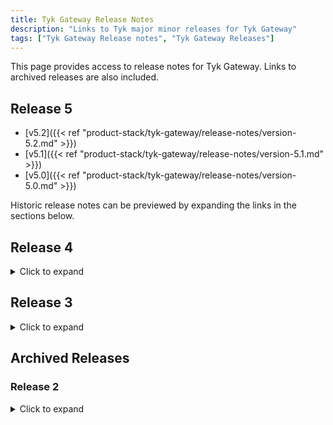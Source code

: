 ```yaml
---
title: Tyk Gateway Release Notes
description: "Links to Tyk major minor releases for Tyk Gateway"
tags: ["Tyk Gateway Release notes", "Tyk Gateway Releases"]
---
```


This page provides access to release notes for Tyk Gateway. Links to archived releases are also included.

## Release 5

- [v5.2]({{< ref "product-stack/tyk-gateway/release-notes/version-5.2.md" >}})
- [v5.1]({{< ref "product-stack/tyk-gateway/release-notes/version-5.1.md" >}})
- [v5.0]({{< ref "product-stack/tyk-gateway/release-notes/version-5.0.md" >}})

Historic release notes can be previewed by expanding the links in the sections below.

## Release 4
<details>
    <summary>
        Click to expand
    </summary>

- [v4.3]({{< ref "product-stack/tyk-gateway/release-notes/version-4.3.md" >}})
- [v4.2]({{< ref "product-stack/tyk-gateway/release-notes/version-4.2.md" >}})
- [v4.1]({{< ref "product-stack/tyk-gateway/release-notes/version-4.1.md" >}})
- [v4.0]({{< ref "product-stack/tyk-gateway/release-notes/version-4.0.md" >}})
</details>

## Release 3
<details>
    <summary>
        Click to expand
    </summary>

- [v3.2]({{< ref "product-stack/tyk-gateway/release-notes/version-3.2.md" >}})
- [v3.1]({{< ref "product-stack/tyk-gateway/release-notes/version-3.1.md" >}})
- [v3.0]({{< ref "product-stack/tyk-gateway/release-notes/version-3.0.md" >}})
</details>

## Archived Releases

### Release 2
<details>
    <summary>
        Click to expand
    </summary>

- [v2.9]({{< ref "product-stack/tyk-gateway/release-notes/archived-releases/version-2.9.md" >}})
- [v2.8]({{< ref "product-stack/tyk-gateway/release-notes/archived-releases/version-2.8.md" >}})
- [v2.7]({{< ref "product-stack/tyk-gateway/release-notes/archived-releases/version-2.7.md"  >}})
- [v2.6]({{< ref "product-stack/tyk-gateway/release-notes/archived-releases/version-2.6.md" >}})
- [v2.5]({{< ref "product-stack/tyk-gateway/release-notes/archived-releases/version-2.5.md" >}})
- [v2.4]({{< ref "product-stack/tyk-gateway/release-notes/archived-releases/version-2.4.md" >}})
</details>